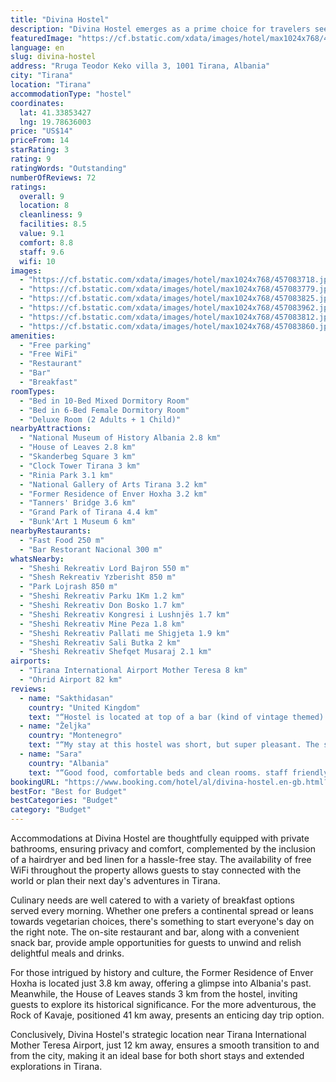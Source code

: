 ```yaml
---
title: "Divina Hostel"
description: "Divina Hostel emerges as a prime choice for travelers seeking a blend of convenience and comfort in Tirana."
featuredImage: "https://cf.bstatic.com/xdata/images/hotel/max1024x768/457083718.jpg?k=c6c0f09e725a93b55ce07e1f6255e447fec2e9b7ea8c50fee347a2c165080d0d&o=&hp=1"
language: en
slug: divina-hostel
address: "Rruga Teodor Keko villa 3, 1001 Tirana, Albania"
city: "Tirana"
location: "Tirana"
accommodationType: "hostel"
coordinates:
  lat: 41.33853427
  lng: 19.78636003
price: "US$14"
priceFrom: 14
starRating: 3
rating: 9
ratingWords: "Outstanding"
numberOfReviews: 72
ratings:
  overall: 9
  location: 8
  cleanliness: 9
  facilities: 8.5
  value: 9.1
  comfort: 8.8
  staff: 9.6
  wifi: 10
images:
  - "https://cf.bstatic.com/xdata/images/hotel/max1024x768/457083718.jpg?k=c6c0f09e725a93b55ce07e1f6255e447fec2e9b7ea8c50fee347a2c165080d0d&o=&hp=1"
  - "https://cf.bstatic.com/xdata/images/hotel/max1024x768/457083779.jpg?k=b9ae6982a4d13e7af263fb5c99b9cd94a7261af52d0c2e98b8acd42f1e2e46ed&o=&hp=1"
  - "https://cf.bstatic.com/xdata/images/hotel/max1024x768/457083825.jpg?k=a42fe32e0ce025ec0f20e4effdf11b6c3c2b766e76da54f20a169a5832e2e6ca&o=&hp=1"
  - "https://cf.bstatic.com/xdata/images/hotel/max1024x768/457083962.jpg?k=0896b301219a63018923d2f7b6388f38de24a0840529efce16060b9ff4c1a884&o=&hp=1"
  - "https://cf.bstatic.com/xdata/images/hotel/max1024x768/457083812.jpg?k=d7ee7575761f61b85425575c16682c621ef72eeed4ffdf15f3c74cac9d87fa38&o=&hp=1"
  - "https://cf.bstatic.com/xdata/images/hotel/max1024x768/457083860.jpg?k=5d00423fb5c7d48cd44ba5745241b7ace90f34803dda9af996a26e36f2ac5ab0&o=&hp=1"
amenities:
  - "Free parking"
  - "Free WiFi"
  - "Restaurant"
  - "Bar"
  - "Breakfast"
roomTypes:
  - "Bed in 10-Bed Mixed Dormitory Room"
  - "Bed in 6-Bed Female Dormitory Room"
  - "Deluxe Room (2 Adults + 1 Child)"
nearbyAttractions:
  - "National Museum of History Albania 2.8 km"
  - "House of Leaves 2.8 km"
  - "Skanderbeg Square 3 km"
  - "Clock Tower Tirana 3 km"
  - "Rinia Park 3.1 km"
  - "National Gallery of Arts Tirana 3.2 km"
  - "Former Residence of Enver Hoxha 3.2 km"
  - "Tanners' Bridge 3.6 km"
  - "Grand Park of Tirana 4.4 km"
  - "Bunk'Art 1 Museum 6 km"
nearbyRestaurants:
  - "Fast Food 250 m"
  - "Bar Restorant Nacional 300 m"
whatsNearby:
  - "Sheshi Rekreativ Lord Bajron 550 m"
  - "Shesh Rekreativ Yzberisht 850 m"
  - "Park Lojrash 850 m"
  - "Sheshi Rekreativ Parku 1Km 1.2 km"
  - "Sheshi Rekreativ Don Bosko 1.7 km"
  - "Sheshi Rekreativ Kongresi i Lushnjës 1.7 km"
  - "Sheshi Rekreativ Mine Peza 1.8 km"
  - "Sheshi Rekreativ Pallati me Shigjeta 1.9 km"
  - "Sheshi Rekreativ Sali Butka 2 km"
  - "Sheshi Rekreativ Shefqet Musaraj 2.1 km"
airports:
  - "Tirana International Airport Mother Teresa 8 km"
  - "Ohrid Airport 82 km"
reviews:
  - name: "Sakthidasan"
    country: "United Kingdom"
    text: "“Hostel is located at top of a bar (kind of vintage themed) and restaurant. The host Sarah was very friendly and speaks good English. Tasted local food prepared in home style, liked it. Also bought homemade local liquor with cinnamon flavour...”"
  - name: "Željka"
    country: "Montenegro"
    text: "“My stay at this hostel was short, but super pleasant. The staff was absolutely wonderful, kind and welcoming, they replied to the messages quickly and the communication was smooth and effortless. The bed was comfortable, the sheets were clean and...”"
  - name: "Sara"
    country: "Albania"
    text: "“Good food, comfortable beds and clean rooms. staff friendly”"
bookingURL: "https://www.booking.com/hotel/al/divina-hostel.en-gb.html?aid=8035640"
bestFor: "Best for Budget"
bestCategories: "Budget"
category: "Budget"
---
```


Accommodations at Divina Hostel are thoughtfully equipped with private bathrooms, ensuring privacy and comfort, complemented by the inclusion of a hairdryer and bed linen for a hassle-free stay. The availability of free WiFi throughout the property allows guests to stay connected with the world or plan their next day's adventures in Tirana.

Culinary needs are well catered to with a variety of breakfast options served every morning. Whether one prefers a continental spread or leans towards vegetarian choices, there's something to start everyone's day on the right note. The on-site restaurant and bar, along with a convenient snack bar, provide ample opportunities for guests to unwind and relish delightful meals and drinks.

For those intrigued by history and culture, the Former Residence of Enver Hoxha is located just 3.8 km away, offering a glimpse into Albania's past. Meanwhile, the House of Leaves stands 3 km from the hostel, inviting guests to explore its historical significance. For the more adventurous, the Rock of Kavaje, positioned 41 km away, presents an enticing day trip option.

Conclusively, Divina Hostel's strategic location near Tirana International Mother Teresa Airport, just 12 km away, ensures a smooth transition to and from the city, making it an ideal base for both short stays and extended explorations in Tirana.